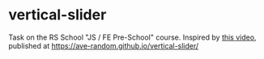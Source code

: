 # vertical-slider
Task on the RS School "JS / FE Pre-School" course. Inspired by [this video](https://youtu.be/uLlXx0KyS6k), published at https://ave-random.github.io/vertical-slider/

